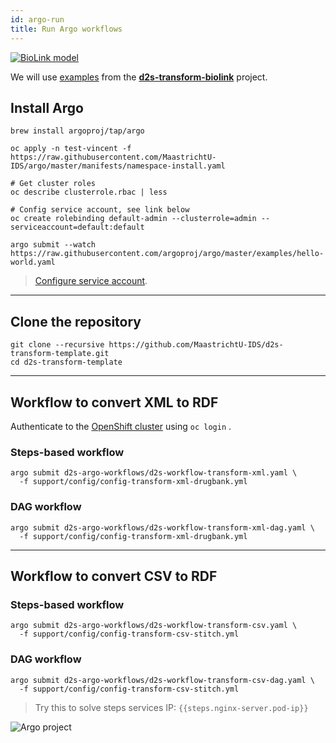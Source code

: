 ```yaml
---
id: argo-run
title: Run Argo workflows
---
```


[![BioLink model](/dsri-documentation/img/biolink-logo.png)](https://github.com/MaastrichtU-IDS/d2s-transform-biolink)

We will use [examples](https://github.com/MaastrichtU-IDS/d2s-transform-biolink/tree/master/support/config) from the [**d2s-transform-biolink**](https://github.com/MaastrichtU-IDS/d2s-transform-biolink) project.

## Install Argo

```shell
brew install argoproj/tap/argo

oc apply -n test-vincent -f https://raw.githubusercontent.com/MaastrichtU-IDS/argo/master/manifests/namespace-install.yaml

# Get cluster roles
oc describe clusterrole.rbac | less

# Config service account, see link below
oc create rolebinding default-admin --clusterrole=admin --serviceaccount=default:default

argo submit --watch https://raw.githubusercontent.com/argoproj/argo/master/examples/hello-world.yaml
```

> [Configure service account](https://github.com/argoproj/argo/blob/master/demo.md#3-configure-the-service-account-to-run-workflows).

---

## Clone the repository

```shell
git clone --recursive https://github.com/MaastrichtU-IDS/d2s-transform-template.git
cd d2s-transform-template
```

---

## Workflow to convert XML to RDF

Authenticate to the [OpenShift cluster](https://app.dsri.unimaas.nl:8443/) using `oc login` .

### Steps-based workflow

```shell
argo submit d2s-argo-workflows/d2s-workflow-transform-xml.yaml \
  -f support/config/config-transform-xml-drugbank.yml
```

### DAG workflow

```shell
argo submit d2s-argo-workflows/d2s-workflow-transform-xml-dag.yaml \
  -f support/config/config-transform-xml-drugbank.yml
```

---

## Workflow to convert CSV to RDF

### Steps-based workflow

```shell
argo submit d2s-argo-workflows/d2s-workflow-transform-csv.yaml \
  -f support/config/config-transform-csv-stitch.yml
```

### DAG workflow

```shell
argo submit d2s-argo-workflows/d2s-workflow-transform-csv-dag.yaml \
  -f support/config/config-transform-csv-stitch.yml
```

> Try this to solve steps services IP: `{{steps.nginx-server.pod-ip}}`

![Argo project](/dsri-documentation/img/argo-logo.png)